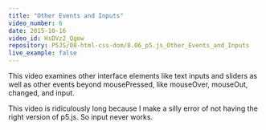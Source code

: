 ```yaml
---
title: "Other Events and Inputs"
video_number: 6
date: 2015-10-16
video_id: HsDVz2_Qgow
repository: P5JS/08-html-css-dom/8.06_p5.js_Other_Events_and_Inputs
live_example: false
---
```


This video examines other interface elements like text inputs and sliders as well as other events beyond mousePressed, like mouseOver, mouseOut, changed, and input.

This video is ridiculously long because I make a silly error of not having the right version of p5.js.
So input never works.
